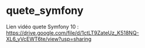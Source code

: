 # quete_symfony

Lien vidéo quete Symfony 10 : https://drive.google.com/file/d/1ctLT9ZateUz_K518NQ-XL6_yVcEWT6te/view?usp=sharing
